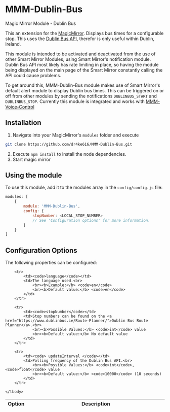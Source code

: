 # MMM-Dublin-Bus
Magic Mirror Module - Dublin Bus

This an extension for the [MagicMirror](https://github.com/MichMich/MagicMirror). Displays bus times for a configurable stop. This uses the [Dublin Bus API](https://data.gov.ie/dataset/real-time-passenger-information-rtpi-for-dublin-bus-bus-eireann-luas-and-irish-rail), therefor is only useful within Dublin, Ireland.

This module is intended to be activated and deactivated from the use of other Smart Mirror Modules, using Smart Mirror's notification module. Dublin Bus API most likely has rate limiting in place, so having the module being displayed on the main page of the Smart Mirror constantly calling the API could cause problems.

To get around this, MMM-Dublin-Bus module makes use of Smart Mirror's default alert module to display Dublin bus times. This can be triggered on or off from other modules by sending the notifications `DUBLINBUS_START` and `DUBLINBUS_STOP`. Currently this module is integrated and works with [MMM-Voice-Control](https://github.com/dr4ke616/MMM-Voice-Control) 

## Installation
1. Navigate into your MagicMirror's `modules` folder and execute

```bash
git clone https://github.com/dr4ke616/MMM-Dublin-Bus.git
```

2. Execute `npm install` to install the node dependencies.
4. Start magic mirror

## Using the module

To use this module, add it to the modules array in the `config/config.js` file:

```javascript
modules: [
    {
        module: 'MMM-Dublin-Bus',
        config: {
            stopNumber: <LOCAL_STOP_NUMBER>
            // See 'Configuration options' for more information.
        }
    }
]
```

## Configuration Options

The following properties can be configured:

<table width="100%">
	<thead>
		<tr>
			<th>Option</th>
			<th width="100%">Description</th>
		</tr>
	<thead>
	<tbody>

		<tr>
			<td><code>language</code></td>
			<td>The language used.<br>
				<br><b>Example:</b> <code>en</code>
				<br><b>Default value:</b> <code>en</code>
			</td>
		</tr>

		<tr>
			<td><code>stopNumber</code></td>
			<td>Stop numbers can be found on the <a href="https://www.dublinbus.ie/Route-Planner/">Dublin Bus Route Planner</a>.<br>
				<br><b>Possible Values:</b> <code>int</code> value
				<br><b>Default value:</b> No default value
			</td>
		</tr>

		<tr>
			<td><code> updateInterval </code></td>
			<td>Polling frequency of the Dublin Bus API.<br>
				<br><b>Possible Values:</b> <code>int</code>, <code>float</code> value
				<br><b>Default value:</b> <code>10000</code> (10 seconds)
			</td>
		</tr>

	</tbody>
</table>
